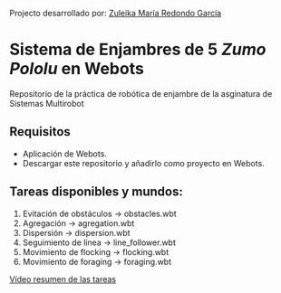 Projecto desarrollado por: [Zuleika María Redondo García]
# Sistema de Enjambres de 5 *Zumo Pololu* en Webots

Repositorio de la práctica de robótica de enjambre de la asginatura de Sistemas Multirobot

## Requisitos
- Aplicación de Webots.
- Descargar este repositorio y añadirlo como proyecto en Webots.


## Tareas disponibles y mundos:

1. Evitación de obstáculos →     obstacles.wbt
2. Agregación →                  agregation.wbt
3. Dispersión →                  dispersion.wbt
4. Seguimiento de línea →        line_follower.wbt
5. Movimiento de flocking →      flocking.wbt
6. Movimiento de foraging →      foraging.wbt

[Vídeo resumen de las tareas]


[Zuleika María Redondo García]: https://github.com/zuleikarg
[Vídeo resumen de las tareas]: https://www.youtube.com/watch?v=fGBNVu05S90
